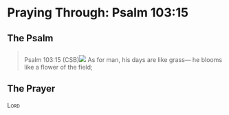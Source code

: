 # Praying Through: Psalm 103:15

## The Psalm

>Psalm 103:15 (CSB)<img class="intro-right" style="margin-top:10px" src="/images/art-paris-psalter.jpg">   As for man, his days are like grass— he blooms like a flower of the field; 

## The Prayer

<div style="font-variant: small-caps;">
Lord
</div>
